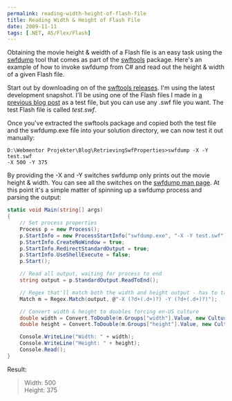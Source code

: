 ```yaml
---
permalink: reading-width-height-of-flash-file
title: Reading Width & Height of Flash File
date: 2009-11-11
tags: [.NET, AS/Flex/Flash]
---
```

Obtaining the movie height & weidth of a Flash file is an easy task using the [swfdump](http://www.swftools.org/swfdump.html) tool that comes as part of the [swftools](http://www.swftools.org/) package. Here's an example of how to invoke swfdump from C# and read out the height & width of a given Flash file.

<!-- more -->

Start out by downloading on of the [swftools releases](http://www.swftools.org/download.html). I'm using the latest development snapshot. I'll be using one of the Flash files I made in [a previous blog post](http://www.improve.dk/blog/2008/06/11/as3-numbers-get-real) as a test file, but you can use any .swf file you want. The test Flash file is called *test.swf*.

Once you've extracted the swftools package and copied both the test file and the swfdump.exe file into your solution directory, we can now test it out manually:

```
D:\Webmentor Projekter\Blog\RetrievingSwfProperties>swfdump -X -Y test.swf
-X 500 -Y 375
```

By providing the -X and -Y switches swfdump only prints out the movie height & width. You can see all the switches on the [swfdump man page](http://www.swftools.org/swfdump.html). At this point it's a simple matter of spinning up a swfdump process and parsing the output:

```cs
static void Main(string[] args)
{
    // Set process properties
    Process p = new Process();
    p.StartInfo = new ProcessStartInfo("swfdump.exe", "-X -Y test.swf");
    p.StartInfo.CreateNoWindow = true;
    p.StartInfo.RedirectStandardOutput = true;
    p.StartInfo.UseShellExecute = false;
    p.Start();

    // Read all output, waiting for process to end
    string output = p.StandardOutput.ReadToEnd();

    // Regex that'll match both the width and height output - has to take care of potential decimals
    Match m = Regex.Match(output, @"-X (?d+(.d+)?) -Y (?d+(.d+)?)");

    // Convert width & height to doubles forcing en-US culture
    double width = Convert.ToDouble(m.Groups["width"].Value, new CultureInfo("en-US"));
    double height = Convert.ToDouble(m.Groups["height"].Value, new CultureInfo("en-US"));

    Console.WriteLine("Width: " + width);
    Console.WriteLine("Height: " + height);
    Console.Read();
}
```

Result:

> Width: 500  
> Height: 375
